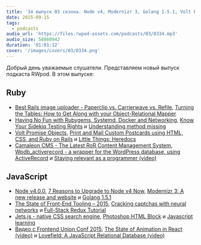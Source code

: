```yaml
---
title: '34 выпуск 03 сезона. Node v4, Modernizr 3, Golang 1.5.1, Volt Promise Objects, Camaleon CMS, Photoshop HTML Block и прочее'
date: 2015-09-15
tags:
  - podcasts
audio_url: 'https://files.rwpod-assets.com/podcasts/03/0334.mp3'
audio_size: 58860942
duration: '01:01:12'
cover: '/images/covers/03/0334.png'
---
```


Добрый день уважаемые слушатели. Представляем новый выпуск подкаста RWpod. В этом выпуске:

## Ruby

- [Best Rails image uploader - Paperclip vs. Carrierwave vs. Refile](https://infinum.co/the-capsized-eight/articles/best-rails-image-uploader-paperclip-carrierwave-refile), [Turning the Tables: How to Get Along with your Object-Relational Mapper](https://medium.com/@bradurani/turning-the-tables-how-to-get-along-with-your-object-relational-mapper-e5d2d6a76573)
- [Having No Fun with Rubygems, Systemd, Docker and Networking](https://www.fedux.org/articles/2015/09/09/having-no-fun-with-rubygems-systemd-docker-and-networking.html), [Know Your Sidekiq Testing Rights](http://blog.codeship.com/know-your-sidekiq-testing-rights/) и [Understanding method missing](http://www.leighhalliday.com/understanding-method-missing)
- [Volt Promise Objects](http://datamelon.io/blog/2015/volt-promise-objects.html), [Print and Mail Custom Postcards using HTML, CSS, and Ruby on Rails](https://lob.com/blog/print-mail-custom-postcards-using-html-css-ruby-on-rails/) и [Little Things: Heredocs](http://weblog.jamisbuck.org/2015/9/12/little-things-heredocs.html)
- [Camaleon CMS - The Latest RoR Content Management System](http://railscarma.com/blog/technical-articles/camaleon-cms/), [Wpdb_activerecord - a wrapper for the WordPress database, using ActiveRecord](https://github.com/hothero/wpdb_activerecord) и [Staying relevant as a programmer (video)](https://www.youtube.com/watch?v=ZZUY37RQS-k)

## JavaScript

- [Node v4.0.0](https://nodejs.org/en/blog/release/v4.0.0/), [7 Reasons to Upgrade to Node v4 Now](http://www.cli-nerd.com/2015/09/09/7-reasons-to-upgrade-to-node-v4-now.html), [Modernizr 3: A new release and website](https://modernizr.com/news/modernizr-3-new-release-site) и [Golang 1.5.1](https://golang.org/doc/devel/release.html#go1.5.minor)
- [The State of Front-End Tooling – 2015](http://ashleynolan.co.uk/blog/frontend-tooling-survey-2015-results), [Cracking captchas with neural networks](http://codepen.io/birjolaxew/blog/cracking-captchas-with-neural-networks) и [Full-Stack Redux Tutorial](http://teropa.info/blog/2015/09/10/full-stack-redux-tutorial.html)
- [Jets.js - native CSS search engine](http://nexts.github.io/Jets.js/), [Photoshop HTML Block](http://bg-d.net/htmlblock/) и [Javascript learning](http://devleaks.com/tag/javascript-learning)
- [Видео с Frontend Union Conf 2015](https://www.youtube.com/playlist?list=PLYWZNd96EXDaR2QNAggAC0FwiHcfWhCBD), [The State of Animation in React (video)](https://www.youtube.com/watch?v=1tavDv5hXpo) и [Lovefield: A JavaScript Relational Database (video)](https://www.youtube.com/watch?v=S1AUIq8GA1k)
